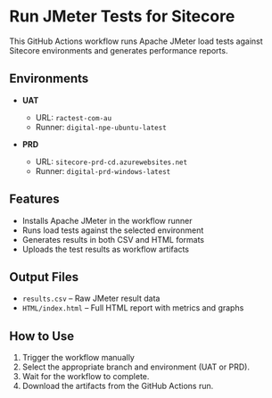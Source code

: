 # Run JMeter Tests for Sitecore

This GitHub Actions workflow runs Apache JMeter load tests against Sitecore environments and generates performance reports.

## Environments

- **UAT**  
  - URL: `ractest-com-au`  
  - Runner: `digital-npe-ubuntu-latest`

- **PRD**  
  - URL: `sitecore-prd-cd.azurewebsites.net`  
  - Runner: `digital-prd-windows-latest`

## Features

- Installs Apache JMeter in the workflow runner
- Runs load tests against the selected environment
- Generates results in both CSV and HTML formats
- Uploads the test results as workflow artifacts

## Output Files

- `results.csv` – Raw JMeter result data
- `HTML/index.html` – Full HTML report with metrics and graphs

## How to Use

1. Trigger the workflow manually
2. Select the appropriate branch and environment (UAT or PRD).
3. Wait for the workflow to complete.
4. Download the artifacts from the GitHub Actions run.
